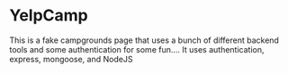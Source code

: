 # YelpCamp
This is a fake campgrounds page that uses a bunch of different backend tools and some authentication for some fun....
It uses authentication, express, mongoose, and NodeJS

